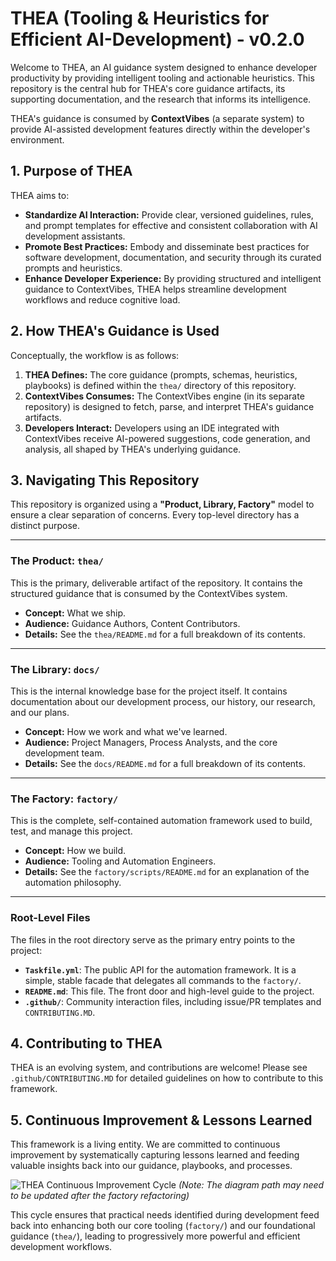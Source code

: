 # THEA (Tooling & Heuristics for Efficient AI-Development) - v0.2.0

Welcome to THEA, an AI guidance system designed to enhance developer productivity by providing intelligent tooling and actionable heuristics. This repository is the central hub for THEA's core guidance artifacts, its supporting documentation, and the research that informs its intelligence.

THEA's guidance is consumed by **ContextVibes** (a separate system) to provide AI-assisted development features directly within the developer's environment.

## 1. Purpose of THEA

THEA aims to:

*   **Standardize AI Interaction:** Provide clear, versioned guidelines, rules, and prompt templates for effective and consistent collaboration with AI development assistants.
*   **Promote Best Practices:** Embody and disseminate best practices for software development, documentation, and security through its curated prompts and heuristics.
*   **Enhance Developer Experience:** By providing structured and intelligent guidance to ContextVibes, THEA helps streamline development workflows and reduce cognitive load.

## 2. How THEA's Guidance is Used

Conceptually, the workflow is as follows:

1.  **THEA Defines:** The core guidance (prompts, schemas, heuristics, playbooks) is defined within the `thea/` directory of this repository.
2.  **ContextVibes Consumes:** The ContextVibes engine (in its separate repository) is designed to fetch, parse, and interpret THEA's guidance artifacts.
3.  **Developers Interact:** Developers using an IDE integrated with ContextVibes receive AI-powered suggestions, code generation, and analysis, all shaped by THEA's underlying guidance.

## 3. Navigating This Repository

This repository is organized using a **"Product, Library, Factory"** model to ensure a clear separation of concerns. Every top-level directory has a distinct purpose.

---

### The Product: `thea/`

This is the primary, deliverable artifact of the repository. It contains the structured guidance that is consumed by the ContextVibes system.

*   **Concept:** What we ship.
*   **Audience:** Guidance Authors, Content Contributors.
*   **Details:** See the `thea/README.md` for a full breakdown of its contents.

---

### The Library: `docs/`

This is the internal knowledge base for the project itself. It contains documentation about our development process, our history, our research, and our plans.

*   **Concept:** How we work and what we've learned.
*   **Audience:** Project Managers, Process Analysts, and the core development team.
*   **Details:** See the `docs/README.md` for a full breakdown of its contents.

---

### The Factory: `factory/`

This is the complete, self-contained automation framework used to build, test, and manage this project.

*   **Concept:** How we build.
*   **Audience:** Tooling and Automation Engineers.
*   **Details:** See the `factory/scripts/README.md` for an explanation of the automation philosophy.

---

### Root-Level Files

The files in the root directory serve as the primary entry points to the project:

*   **`Taskfile.yml`**: The public API for the automation framework. It is a simple, stable facade that delegates all commands to the `factory/`.
*   **`README.md`**: This file. The front door and high-level guide to the project.
*   **`.github/`**: Community interaction files, including issue/PR templates and `CONTRIBUTING.MD`.

## 4. Contributing to THEA

THEA is an evolving system, and contributions are welcome! Please see `.github/CONTRIBUTING.MD` for detailed guidelines on how to contribute to this framework.

## 5. Continuous Improvement & Lessons Learned

This framework is a living entity. We are committed to continuous improvement by systematically capturing lessons learned and feeding valuable insights back into our guidance, playbooks, and processes.

![THEA Continuous Improvement Cycle](factory/.idx/icon.png)
*(Note: The diagram path may need to be updated after the factory refactoring)*

This cycle ensures that practical needs identified during development feed back into enhancing both our core tooling (`factory/`) and our foundational guidance (`thea/`), leading to progressively more powerful and efficient development workflows.
